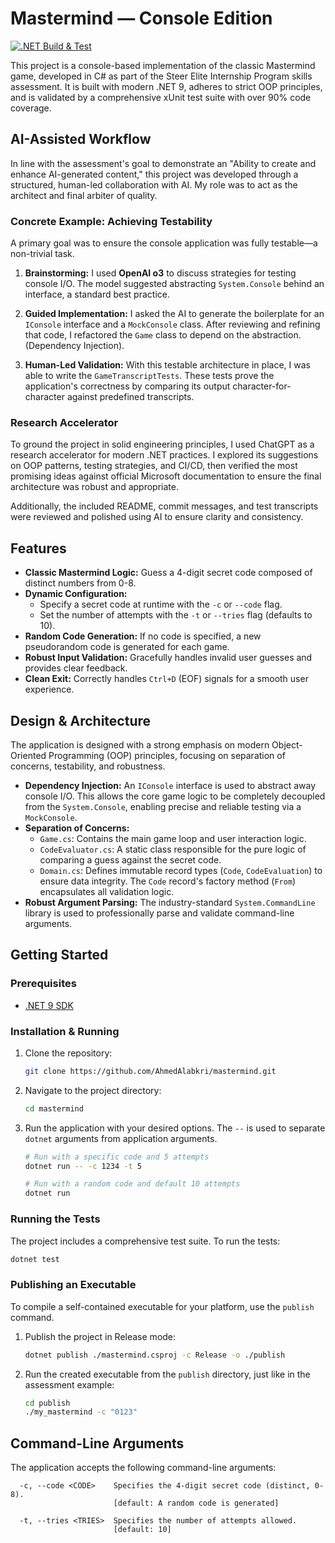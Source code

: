 # Mastermind — Console Edition

[![.NET Build & Test](https://github.com/AhmedAlabkri/mastermind/actions/workflows/build.yml/badge.svg)](https://github.com/AhmedAlabkri/mastermind/actions/workflows/build.yml)

This project is a console-based implementation of the classic Mastermind game, developed in C# as part of the Steer Elite Internship Program skills assessment. It is built with modern .NET 9, adheres to strict OOP principles, and is validated by a comprehensive xUnit test suite with over 90% code coverage.

## AI-Assisted Workflow

In line with the assessment's goal to demonstrate an "Ability to create and enhance AI-generated content," this project was developed through a structured, human-led collaboration with AI. My role was to act as the architect and final arbiter of quality.

### Concrete Example: Achieving Testability

A primary goal was to ensure the console application was fully testable—a non-trivial task.

1.  **Brainstorming:** I used **OpenAI o3** to discuss strategies for testing console I/O. The model suggested abstracting `System.Console` behind an interface, a standard best practice.

2.  **Guided Implementation:** I asked the AI to generate the boilerplate for an `IConsole` interface and a `MockConsole` class. After reviewing and refining that code, I refactored the `Game` class to depend on the abstraction. (Dependency Injection).

3.  **Human-Led Validation:** With this testable architecture in place, I was able to write the `GameTranscriptTests`. These tests prove the application's correctness by comparing its output character-for-character against predefined transcripts.

### Research Accelerator

To ground the project in solid engineering principles, I used ChatGPT as a research accelerator for modern .NET practices. I explored its suggestions on OOP patterns, testing strategies, and CI/CD, then verified the most promising ideas against official Microsoft documentation to ensure the final architecture was robust and appropriate.

Additionally, the included README, commit messages, and test
  transcripts were reviewed and polished using AI to ensure clarity
  and consistency.

  

## Features

*   **Classic Mastermind Logic:** Guess a 4-digit secret code composed of distinct numbers from 0-8.
*   **Dynamic Configuration:**
    *   Specify a secret code at runtime with the `-c` or `--code` flag.
    *   Set the number of attempts with the `-t` or `--tries` flag (defaults to 10).
*   **Random Code Generation:** If no code is specified, a new pseudorandom code is generated for each game.
*   **Robust Input Validation:** Gracefully handles invalid user guesses and provides clear feedback.
*   **Clean Exit:** Correctly handles `Ctrl+D` (EOF) signals for a smooth user experience.

## Design & Architecture

The application is designed with a strong emphasis on modern Object-Oriented Programming (OOP) principles, focusing on separation of concerns, testability, and robustness.

*   **Dependency Injection:** An `IConsole` interface is used to abstract away console I/O. This allows the core game logic to be completely decoupled from the `System.Console`, enabling precise and reliable testing via a `MockConsole`.
*   **Separation of Concerns:**
    *   `Game.cs`: Contains the main game loop and user interaction logic.
    *   `CodeEvaluator.cs`: A static class responsible for the pure logic of comparing a guess against the secret code.
    *   `Domain.cs`: Defines immutable record types (`Code`, `CodeEvaluation`) to ensure data integrity. The `Code` record's factory method (`From`) encapsulates all validation logic.
*   **Robust Argument Parsing:** The industry-standard `System.CommandLine` library is used to professionally parse and validate command-line arguments.

## Getting Started

### Prerequisites

*   [.NET 9 SDK](https://dotnet.microsoft.com/en-us/download/dotnet/9.0)

### Installation & Running

1.  Clone the repository:
    ```bash
    git clone https://github.com/AhmedAlabkri/mastermind.git
    ```
2.  Navigate to the project directory:
    ```bash
    cd mastermind
    ```
3.  Run the application with your desired options. The `--` is used to separate `dotnet` arguments from application arguments.
    ```bash
    # Run with a specific code and 5 attempts
    dotnet run -- -c 1234 -t 5

    # Run with a random code and default 10 attempts
    dotnet run
    ```


### Running the Tests

The project includes a comprehensive test suite. To run the tests:
```bash
dotnet test
```

### Publishing an Executable

To compile a self-contained executable for your platform, use the `publish` command.

1.  Publish the project in Release mode:
    ```bash
    dotnet publish ./mastermind.csproj -c Release -o ./publish
    ```

2.  Run the created executable from the `publish` directory, just like in the assessment example:
    ```bash
    cd publish
    ./my_mastermind -c "0123"
    ```


## Command-Line Arguments

The application accepts the following command-line arguments:

```text
  -c, --code <CODE>    Specifies the 4-digit secret code (distinct, 0-8).
                       [default: A random code is generated]

  -t, --tries <TRIES>  Specifies the number of attempts allowed.
                       [default: 10]
